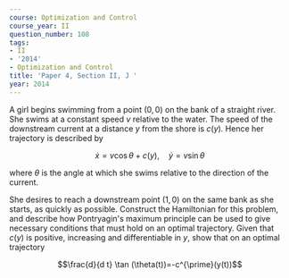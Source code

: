 ```yaml
---
course: Optimization and Control
course_year: II
question_number: 108
tags:
- II
- '2014'
- Optimization and Control
title: 'Paper 4, Section II, J '
year: 2014
---
```




A girl begins swimming from a point $(0,0)$ on the bank of a straight river. She swims at a constant speed $v$ relative to the water. The speed of the downstream current at a distance $y$ from the shore is $c(y)$. Hence her trajectory is described by

$$\dot{x}=v \cos \theta+c(y), \quad \dot{y}=v \sin \theta$$

where $\theta$ is the angle at which she swims relative to the direction of the current.

She desires to reach a downstream point $(1,0)$ on the same bank as she starts, as quickly as possible. Construct the Hamiltonian for this problem, and describe how Pontryagin's maximum principle can be used to give necessary conditions that must hold on an optimal trajectory. Given that $c(y)$ is positive, increasing and differentiable in $y$, show that on an optimal trajectory

$$\frac{d}{d t} \tan (\theta(t))=-c^{\prime}(y(t))$$